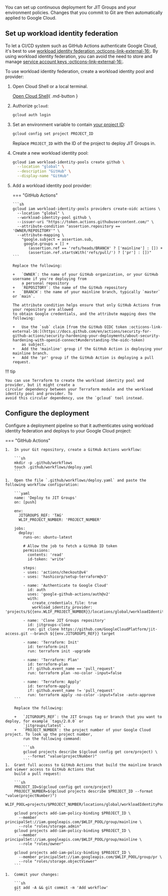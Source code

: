 You can set up continuous deployment for JIT Groups and your environment policies.
Changes that you commit to Git are then automatically applied to Google Cloud. 

## Set up workload identity federation

To let a CI/CD system such as GitHub Actions authenticate Google Cloud, it's best to use 
[workload identity federation :octicons-link-external-16:](https://cloud.google.com/iam/docs/workload-identity-federation). 
By using workload identity federation, you can avoid the need to store and manage 
[service account keys :octicons-link-external-16:](https://cloud.google.com/iam/docs/service-accounts#service_account_keys).

To use workload identity federation, create a workload identity pool and provider:

1.  Open Cloud Shell or a local terminal.

    [Open Cloud Shell](https://console.cloud.google.com/?cloudshell=true){ .md-button }

1.  Authorize `gcloud`:

    ```sh
    gcloud auth login
    ```

1.  Set an environment variable to contain [your project ID](https://cloud.google.com/resource-manager/docs/creating-managing-projects):

    ```sh
    gcloud config set project PROJECT_ID
    ```

    Replace `PROJECT_ID` with the ID of the project to deploy JIT Groups in.

1.  Create a new workload identity pool:

    ```sh
    gcloud iam workload-identity-pools create github \
      --location "global" \
      --description "GitHub" \
      --display-name "GitHub"
    ```

1.  Add a workload identity pool provider:    

    === "GitHub Actions"
    
        ```sh
        gcloud iam workload-identity-pools providers create-oidc actions \
          --location "global" \
          --workload-identity-pool github \
          --issuer-uri "https://token.actions.githubusercontent.com/" \
          --attribute-condition "assertion.repository == 'OWNER/REPOSITORY'" \
          --attribute-mapping \
            "google.subject = assertion.sub,
             google.groups = [] + 
               (assertion.ref == 'refs/heads/BRANCH' ? ['mainline'] : []) +
               (assertion.ref.startsWith('refs/pull/') ? ['pr'] : [])"
        ```
    
        Replace the following:
    
        +   `OWNER`: the name of your GitHub organization, or your GitHub username if you're deploying from 
            a personal repository
        +   `REPOSITORY`: the name of the GitHub repository
        +   `BRANCH`: the name of your mainline branch, typically `master` or `main`.

        The attribute condition helps ensure that only GitHub Actions from your repository are allowed
        to obtain Google credentials, and the attribute mapping does the following:

        +   Use the `sub` claim [from the GitHub OIDC token :octicons-link-external-16:](https://docs.github.com/en/actions/security-for-github-actions/security-hardening-your-deployments/about-security-hardening-with-openid-connect#understanding-the-oidc-token)
            as subject. 
        +   Add the 'mainline' group if the GitHub Action is deploying your mainline branch.
        +   Add the 'pr' group if the GitHub Action is deploying a pull request.

!!! tip

    You can use Terraform to create the workload identity pool and provider, but it might create a
    circular dependency between your Terraform module and the workload identity pool and provider. To
    avoid this circular dependency, use the `gcloud` tool instead.

## Configure the deployment

Configure a deployment pipeline so that it authenticates using workload identity federation and deploys
to your Google Cloud project:

=== "GitHub Actions"
    
    1.  In your Git repository, create a GitHub Actions workflow: 
    
        ```sh
        mkdir -p .github/workflows
        touch .github/workflows/deploy.yaml
        ```
        
    1.  Open the file `.github/workflows/deploy.yaml` and paste the following workflow configuration:
    
        ```yaml
        name: 'Deploy to JIT Groups'
        on: [push]
    
        env:
          JITGROUPS_REF: 'TAG'
          WLIF_PROJECT_NUMBER: 'PROJECT_NUMBER' 
          
        jobs:
          deploy:
            runs-on: ubuntu-latest
        
            # Allow the job to fetch a GitHub ID token
            permissions:
              contents: 'read'
              id-token: 'write'
        
            steps:
            - uses: 'actions/checkout@v4'
            - uses: 'hashicorp/setup-terraform@v3'
        
            - name: 'Authenticate to Google Cloud'
              id: auth
              uses: 'google-github-actions/auth@v2'
              with:
                create_credentials_file: true
                workload_identity_provider: 'projects/${{env.WLIF_PROJECT_NUMBER}}/locations/global/workloadIdentityPools/github/providers/actions'
        
            - name: 'Clone JIT Groups repository'
              id: jitgroups-clone
              run: git clone https://github.com/GoogleCloudPlatform/jit-access.git --branch ${{env.JITGROUPS_REF}} target
        
            - name: 'Terraform: Init'
              id: terraform-init
              run: terraform init -upgrade
        
            - name: 'Terraform: Plan'
              id: terraform-plan
              if: github.event_name == 'pull_request'
              run: terraform plan -no-color -input=false
        
            - name: 'Terraform: Apply'
              id: terraform-apply
              if: github.event_name != 'pull_request'
              run: terraform apply -no-color -input=false -auto-approve
        ```
        
        Replace the following:
    
        +   `JITGROUPS_REF`: the JIT Groups tag or branch that you want to deploy, for example `tags/2.0.0` or
            `jitgroups/latest`.
        +   `PROJECT_NUMBER`: the project number of your Google Cloud project. To look up the project number,
            run the following command:
    
            ```sh
            gcloud projects describe $(gcloud config get core/project) \
              --format "value(projectNumber)"
            ```
    1.  Grant full access to GitHub Actions that build the mainline branch and viewer access to GitHub Actions that
        build a pull request:
    
        ```sh
        PROJECT_ID=$(gcloud config get core/project)
        PROJECT_NUMBER=$(gcloud projects describe $PROJECT_ID --format "value(projectNumber)")
        WLIF_POOL=projects/$PROJECT_NUMBER/locations/global/workloadIdentityPools/github
        
        gcloud projects add-iam-policy-binding $PROJECT_ID \
          --member principalSet://iam.googleapis.com/$WLIF_POOL/group/mainline \
          --role "roles/storage.admin"
        gcloud projects add-iam-policy-binding $PROJECT_ID \
          --member principalSet://iam.googleapis.com/$WLIF_POOL/group/mainline \
          --role "roles/owner"

        gcloud projects add-iam-policy-binding $PROJECT_ID \
          --member principalSet://iam.googleapis.com/$WLIF_POOL/group/pr \
          --role "roles/storage.objectViewer"
        ```
    
    1.  Commit your changes:
    
        ```sh
        git add -A && git commit -m 'Add workflow'
        ```